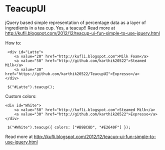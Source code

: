 TeacupUI
========

jQuery based simple representation of percentage data as a layer of ingredients in a tea cup. Yes, a teacup!! Read more at http://kufli.blogspot.com/2012/12/teacup-ui-fun-simple-to-use-jquery.html


How to:

	 <div id="Latte">
		<a value="20" href="http://kufli.blogspot.com">Milk Foam</a>
		<a value="50" href="http://github.com/karthik20522">Steamed Milk</a>
		<a value="30" href="https://github.com/karthik20522/TeacupUI">Expresso</a>
	</div>
	
	 $("#Latte").teacup();
	 

Custom colors:

	<div id="White">
		<a value="50" href="http://kufli.blogspot.com">Steamed Milk</a>
		<a value="30" href="http://github.com/karthik20522">Expresso</a>
	</div>
	
	 $("#White").teacup({ colors: ["#B9BC8D", "#E2640F"] });
	 

Read more at http://kufli.blogspot.com/2012/12/teacup-ui-fun-simple-to-use-jquery.html


